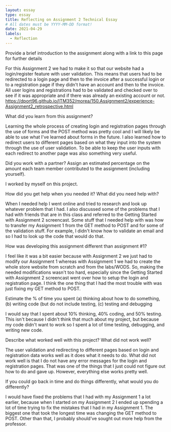 ```yaml
---
layout: essay
type: essay
title: Reflecting on Assignment 2 Technical Essay
# All dates must be YYYY-MM-DD format!
date: 2021-04-29
labels:
  - Reflection
---
```


Provide a brief introduction to the assignment along with a link to this page for further details

For this Assignment 2 we had to make it so that our website had a login/register feature with user validation. This means that users had to be redirected to a login page and 
then to the invoice after a successful login or to a registration page if they didn't have an account and then to the invoice. All user logins and registrations had to be validated
and checked over to see if it was appropriate and if there was already an existing account or not. 
https://dport96.github.io/ITM352/morea/150.Assignment2/experience-Assignment2_retrospective.html

What did you learn from this assignment?

Learning the whole process of creating login and registration pages through the use of forms and the POST method was pretty cool and I will likely be able to use what I've learned 
about forms in the future. I also learned how to redirect users to different pages based on what they input into the system through the use of user validation. To be able to keep the 
user inputs with each redirect to another page was also something very useful.

Did you work with a partner? Assign an estimated percentage on the amount each team member contributed to the assignment (including yourself).

I worked by myself on this project.

How did you get help when you needed it? What did you need help with?

When I needed help I went online and tried to research and look up whatever problem that I had. I also discussed some of the problems that I had with friends that are in this class 
and referred to the Getting Started with Assignment 2 screencast. Some stuff that I needed help with was how to transfer my Assignment 1 from the GET method to POST and for some 
of the validation stuff. For example, I didn't know how to validate an email and so I had to look up the code that would do that.

How was developing this assignment different than assignment #1?

I feel like it was a bit easier because with Assignment 2 we just had to modify our Assignment 1 whereas with Assignment 1 we had to create the whole store website from scratch 
and from the labs/WODS. So, making the needed modifications wasn't too hard, especially since the Getting Started with Assignment 2 screencast went over how to setup the login 
and registration page. I think the one thing that I had the most trouble with was just fixing my GET method to POST.

Estimate the % of time you spent (a) thinking about how to do something, (b) writing code (but do not include testing, (c) testing and debugging

I would say that I spent about 10% thinking, 40% coding, and 50% testing. This isn't because I didn't think that much about my project, but because my code didn't want to work so 
I spent a lot of time testing, debugging, and writing new code. 

Describe what worked well with this project? What did not work well?

The user validation and redirecting to different pages based on login and registration data works well as it does what it needs to do. What did not work well is that I do not 
have any error messages for the login and registration pages. That was one of the things that I just could not figure out how to do and gave up. However, everything else works 
pretty well. 

If you could go back in time and do things differently, what would you do differently?

I would have fixed the problems that I had with my Assignment 1 a lot earlier, because when I started on my Assignment 2 I ended up spending a lot of time trying to fix the 
mistakes that I had in my Assignment 1. The biggest one that took the longest time was changing the GET method to POST. Other than that, I probably should've sought out more 
help from the professor.
